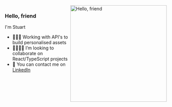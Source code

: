 <img align="right" alt="Hello, friend" src="https://i.pinimg.com/originals/3a/11/03/3a110351d8b8078eb200145e1af3fbf0.jpg" width="300" height="auto"/>

### Hello, friend
        
I'm Stuart

- 👨🏻‍💻 Working with API's to build personalised assets
- 👩‍💻🧑‍💻 I’m looking to collaborate on React/TypeScript projects
- 📨 You can contact me on [LinkedIn](https://www.linkedin.com/in/stuart-mcnab/) 

<!--
**stuartmcnab/stuartmcnab** is a ✨ _special_ ✨ repository because its `README.md` (this file) appears on your GitHub profile.

Here are some ideas to get you started:

- 🔭 I’m currently working on ...
- 🌱 I’m currently learning ...
- 👯 I’m looking to collaborate on ...
- 🤔 I’m looking for help with ...
- 💬 Ask me about ...
- 📫 How to reach me: ...
- 😄 Pronouns: ...
- ⚡ Fun fact: ...
-->

